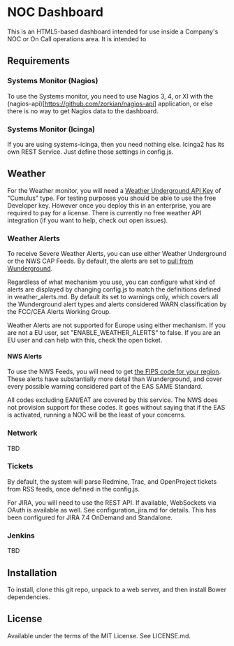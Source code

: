 # NOC Dashboard
This is an HTML5-based dashboard intended for use inside a Company's NOC or On Call operations area. It is intended to

## Requirements

### Systems Monitor (Nagios)
To use the Systems monitor, you need to use Nagios 3, 4, or XI with the (nagios-api)[https://github.com/zorkian/nagios-api] application, or else there is no way to get Nagios data to the dashboard.

### Systems Monitor (Icinga)
If you are using systems-icinga, then you need nothing else. Icinga2 has its own REST Service. Just define those settings in config.js.

## Weather
For the Weather monitor, you will need a [Weather Underground API Key](https://www.wunderground.com/weather/api) of "Cumulus" type. For testing purposes you should be able to use the free Developer key. However once you deploy this in an enterprise, you are required to pay for a license. There is currently no free weather API integration (if you want to help, check out open issues).

### Weather Alerts
To receive Severe Weather Alerts, you can use either Weather Underground or the NWS CAP Feeds. By default, the alerts are set to [pull from Wunderground](https://www.wunderground.com/weather/api/d/docs?d=data/alerts).

Regardless of what mechanism you use, you can configure what kind of alerts are displayed by changing config.js to match the definitions defined in weather_alerts.md. By default its set to warnings only, which covers all the Wunderground alert types and alerts considered WARN classification by the FCC/CEA Alerts Working Group.

Weather Alerts are not supported for Europe using either mechanism. If you are not a EU user, set "ENABLE_WEATHER_ALERTS" to false. If you are an EU user and can help with this, check the open ticket.

#### NWS Alerts
To use the NWS Feeds, you will need to get [the FIPS code for your region](http://www.nws.noaa.gov/nwr/coverage/county_coverage.html). These alerts have substantially more detail than Wunderground, and cover every possible warning considered part of the EAS SAME Standard.

All codes excluding EAN/EAT are covered by this service. The NWS does not provision support for these codes. It goes without saying that if the EAS is activated, running a NOC will be the least of your concerns.

### Network
TBD

### Tickets
By default, the system will parse Redmine, Trac, and OpenProject tickets from RSS feeds, once defined in the config.js.

For JIRA, you will need to use the REST API. If available, WebSockets via OAuth is available as well. See configuration_jira.md for details. This has been configured for JIRA 7.4 OnDemand and Standalone.

### Jenkins
TBD

## Installation
To install, clone this git repo, unpack to a web server, and then install Bower dependencies.

## License
Available under the terms of the MIT License. See LICENSE.md.